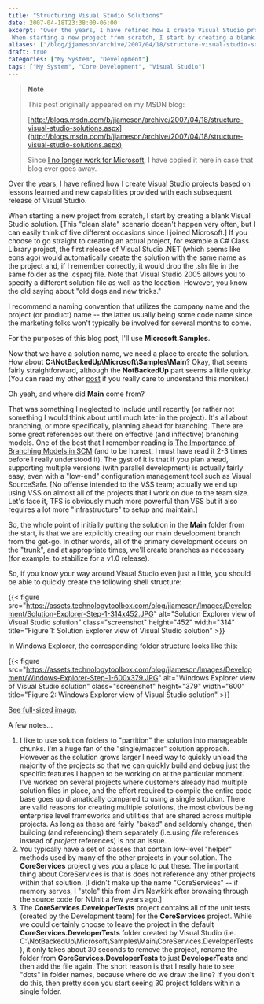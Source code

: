 ```yaml
---
title: "Structuring Visual Studio Solutions"
date: 2007-04-18T23:38:00-06:00
excerpt: "Over the years, I have refined how I create Visual Studio projects based on lessons learned and new capabilities provided with each subsequent release of Visual Studio. 
 When starting a new project from scratch, I start by creating a blank Visual Studio..."
aliases: ["/blog/jjameson/archive/2007/04/18/structure-visual-studio-solutions.aspx"]
draft: true
categories: ["My System", "Development"]
tags: ["My System", "Core Development", "Visual Studio"]
---
```


> **Note**
>
> This post originally appeared on my MSDN blog:
>
> [http://blogs.msdn.com/b/jjameson/archive/2007/04/18/structure-visual-studio-solutions.aspx](http://blogs.msdn.com/b/jjameson/archive/2007/04/18/structure-visual-studio-solutions.aspx)
>
> Since
> [I no longer work for Microsoft](/blog/jjameson/2011/09/02/last-day-with-microsoft),
> I have copied it here in case that blog ever goes away.

Over the years, I have refined how I create Visual Studio projects based on
lessons learned and new capabilities provided with each subsequent release of
Visual Studio.

When starting a new project from scratch, I start by creating a blank Visual
Studio solution. [This "clean slate" scenario doesn't happen very often, but I
can easily think of five different occasions since I joined Microsoft.] If you
choose to go straight to creating an actual project, for example a C# Class
Library project, the first release of Visual Studio .NET (which seems like eons
ago) would automatically create the solution with the same name as the project
and, if I remember correctly, it would drop the .sln file in the same folder as
the .csproj file. Note that Visual Studio 2005 allows you to specify a different
solution file as well as the location. However, you know the old saying about
"old dogs and new tricks."

I recommend a naming convention that utilizes the company name and the project
(or product) name -- the latter usually being some code name since the marketing
folks won't typically be involved for several months to come.

For the purposes of this blog post, I'll use **Microsoft.Samples**.

Now that we have a solution name, we need a place to create the solution. How
about **C:\NotBackedUp\Microsoft\Samples\Main**? Okay, that seems fairly
straightforward, although the **NotBackedUp** part seems a little quirky. (You
can read my other [post](/blog/jjameson/2007/03/22/backedup-and-notbackedup) if
you really care to understand this moniker.)

Oh yeah, and where did **Main** come from?

That was something I neglected to include until recently (or rather not
something I would think about until much later in the project). It's all about
branching, or more specifically, planning ahead for branching. There are some
great references out there on effective (and inffective) branching models. One
of the best that I remember reading is
[The Importance of Branching Models in SCM](http://downloads.seapine.com/pub/papers/SCMBranchingModels.pdf)
(and to be honest, I must have read it 2-3 times before I really understood it).
The gyst of it is that if you plan ahead, supporting multiple versions (with
parallel development) is actually fairly easy, even with a "low-end"
configuration management tool such as Visual SourceSafe. [No offense intended to
the VSS team; actually we end up using VSS on almost all of the projects that I
work on due to the team size. Let's face it, TFS is obviously much more powerful
than VSS but it also requires a lot more "infrastructure" to setup and
maintain.]

So, the whole point of initially putting the solution in the **Main** folder
from the start, is that we are explicitly creating our main development branch
from the get-go. In other words, all of the primary development occurs on the
"trunk", and at appropriate times, we'll create branches as necessary (for
example, to stabilize for a v1.0 release).

So, if you know your way around Visual Studio even just a little, you should be
able to quickly create the following shell structure:

{{< figure
src="https://assets.technologytoolbox.com/blog/jjameson/Images/Development/Solution-Explorer-Step-1-314x452.JPG"
alt="Solution Explorer view of Visual Studio solution" class="screenshot"
height="452" width="314"
title="Figure 1: Solution Explorer view of Visual Studio solution" >}}

In Windows Explorer, the corresponding folder structure looks like this:

{{< figure
src="https://assets.technologytoolbox.com/blog/jjameson/Images/Development/Windows-Explorer-Step-1-600x379.JPG"
alt="Windows Explorer view of Visual Studio solution" class="screenshot"
height="379" width="600"
title="Figure 2: Windows Explorer view of Visual Studio solution" >}}

[See full-sized image.](https://assets.technologytoolbox.com/blog/jjameson/Images/Development/Windows-Explorer-Step-1-767x485.JPG)

A few notes...

1. I like to use solution folders to "partition" the solution into manageable
   chunks. I'm a huge fan of the "single/master" solution approach. However as
   the solution grows larger I need way to quickly unload the majority of the
   projects so that we can quickly build and debug just the specific features I
   happen to be working on at the particular moment. I've worked on several
   projects where customers already had multiple solution files in place, and
   the effort required to compile the entire code base goes up dramatically
   compared to using a single solution. There are valid reasons for creating
   multiple solutions, the most obvious being enterprise level frameworks and
   utilities that are shared across multiple projects. As long as these are
   fairly "baked" and seldomly change, then building (and referencing) them
   separately (i.e.using *file* references instead of *project* references) is
   not an issue.
2. You typically have a set of classes that contain low-level "helper" methods
   used by many of the other projects in your solution. The **CoreServices**
   project gives you a place to put these. The important thing about
   CoreServices is that is does not reference any other projects within that
   solution. [I didn't make up the name "CoreServices" -- if memory serves, I
   "stole" this from Jim Newkirk after browsing through the source code for
   NUnit a few years ago.]
3. The **CoreServices.DeveloperTests** project contains all of the unit tests
   (created by the Development team) for the **CoreServices** project. While we
   could certainly choose to leave the project in the default
   **CoreServices.DeveloperTests** folder created by Visual Studio (i.e.
   C:\NotBackedUp\Microsoft\Samples\Main\CoreServices.DeveloperTests), it only
   takes about 30 seconds to remove the project, rename the folder from
   **CoreServices.DeveloperTests** to just **DeveloperTests** and then add the
   file again. The short reason is that I really hate to see "dots" in folder
   names, because where do we draw the line? If you don't do this, then pretty
   soon you start seeing 30 project folders within a single folder.
